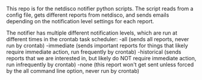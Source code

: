 This repo is for the netdisco notifier python scripts. The script reads from a config file, gets different reports from netdisco, and sends emails depending on the notification level settings for each report.

The notifier has multiple different notification levels, which are run at different times in the crontab task scheduler: -all (sends all reports, never run by crontab) -immediate (sends important reports for things that likely require immediate action, run frequently by crontab) -historical (sends reports that we are interested in, but likely do NOT require immediate action, run infrequently by crontab) -none (this report won't get sent unless forced by the all command line option, never run by crontab)
